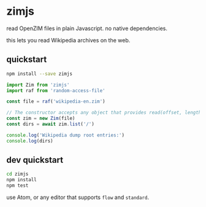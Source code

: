 # zimjs

read OpenZIM files in plain Javascript. no native dependencies.

this lets you read Wikipedia archives on the web.


## quickstart

```sh
npm install --save zimjs
```

```js
import Zim from 'zimjs'
import raf from 'random-access-file'

const file = raf('wikipedia-en.zim')

// The constructor accepts any object that provides read(offset, length, cb)
const zim = new Zim(file)
const dirs = await zim.list('/')

console.log('Wikipedia dump root entries:')
console.log(dirs)
```


## dev quickstart

```sh
cd zimjs
npm install
npm test
```

use Atom, or any editor that supports `flow` and `standard`.
